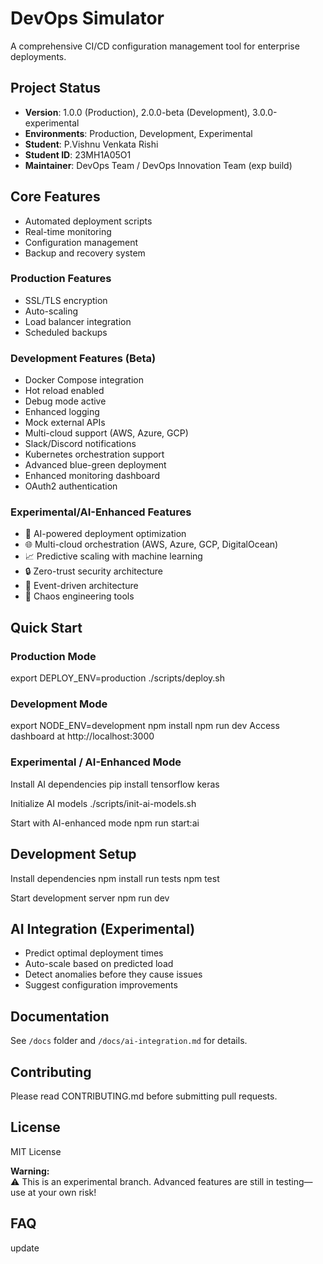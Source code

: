 # DevOps Simulator

A comprehensive CI/CD configuration management tool for enterprise deployments.

## Project Status
- **Version**: 1.0.0 (Production), 2.0.0-beta (Development), 3.0.0-experimental
- **Environments**: Production, Development, Experimental
- **Student**: P.Vishnu Venkata Rishi
- **Student ID**: 23MH1A05O1
- **Maintainer**: DevOps Team / DevOps Innovation Team (exp build)

## Core Features
- Automated deployment scripts
- Real-time monitoring
- Configuration management
- Backup and recovery system

### Production Features
- SSL/TLS encryption
- Auto-scaling
- Load balancer integration
- Scheduled backups

### Development Features (Beta)
- Docker Compose integration
- Hot reload enabled
- Debug mode active
- Enhanced logging
- Mock external APIs
- Multi-cloud support (AWS, Azure, GCP)
- Slack/Discord notifications
- Kubernetes orchestration support
- Advanced blue-green deployment
- Enhanced monitoring dashboard
- OAuth2 authentication

### Experimental/AI-Enhanced Features
- 🤖 AI-powered deployment optimization
- 🌐 Multi-cloud orchestration (AWS, Azure, GCP, DigitalOcean)
- 📈 Predictive scaling with machine learning
- 🔒 Zero-trust security architecture
- 🌊 Event-driven architecture
- 🎯 Chaos engineering tools

## Quick Start

### Production Mode
export DEPLOY_ENV=production
./scripts/deploy.sh


### Development Mode
export NODE_ENV=development
npm install
npm run dev
Access dashboard at http://localhost:3000

### Experimental / AI-Enhanced Mode
Install AI dependencies
pip install tensorflow keras

Initialize AI models
./scripts/init-ai-models.sh

Start with AI-enhanced mode
npm run start:ai


## Development Setup
Install dependencies
npm install
run tests
npm test

Start development server
npm run dev


## AI Integration (Experimental)
- Predict optimal deployment times
- Auto-scale based on predicted load
- Detect anomalies before they cause issues
- Suggest configuration improvements

## Documentation
See `/docs` folder and `/docs/ai-integration.md` for details.

## Contributing
Please read CONTRIBUTING.md before submitting pull requests.

## License
MIT License

**Warning:**  
⚠️ This is an experimental branch. Advanced features are still in testing—use at your own risk!

## FAQ
update